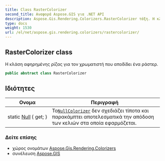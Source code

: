 ```yaml
---
title: Class RasterColorizer
second_title: Αναφορά Aspose.GIS για .NET API
description: Aspose.Gis.Rendering.Colorizers.RasterColorizer τάξη. Η κλάση αφηρημένης ρίζας για τον χρωματιστή που αποδίδει ένα ράστερ.
type: docs
weight: 1530
url: /el/net/aspose.gis.rendering.colorizers/rastercolorizer/
---
```

## RasterColorizer class

Η κλάση αφηρημένης ρίζας για τον χρωματιστή που αποδίδει ένα ράστερ.

```csharp
public abstract class RasterColorizer
```

## Ιδιότητες

| Ονομα | Περιγραφή |
| --- | --- |
| static [Null](../../aspose.gis.rendering.colorizers/rastercolorizer/null/) { get; } | Το[`NullColorizer`](../nullcolorizer/) δεν σχεδιάζει τίποτα και παρακάμπτει αποτελεσματικά την απόδοση των κελιών στα οποία εφαρμόζεται. |

### Δείτε επίσης

* χώρος ονομάτων [Aspose.Gis.Rendering.Colorizers](../../aspose.gis.rendering.colorizers/)
* συνέλευση [Aspose.GIS](../../)



